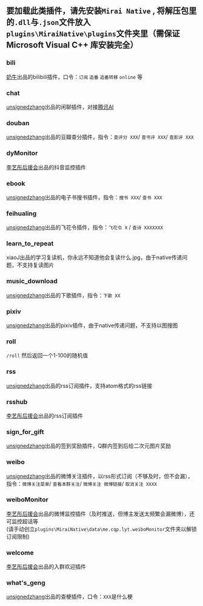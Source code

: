 ## 要加载此类插件，请先安装`Mirai Native`  , 将解压包里的`.dll`与`.json`文件放入`plugins\MiraiNative\plugins`文件夹里（需保证Microsoft Visual C++ 库安装完全）

### bili  
[奶牛](https://jq.qq.com/?_wv=1027&k=7XzgrWs0)出品的bilibili插件，口令：`订阅` `追番` `追番转移` `online` 等
### chat  
[unsignedzhang](https://jq.qq.com/?_wv=1027&k=d81JMT2a)出品的闲聊插件，对接[腾讯AI](https://ai.qq.com/product/nlpchat.shtml)
### douban  
[unsignedzhang](https://jq.qq.com/?_wv=1027&k=d81JMT2a)出品的豆瓣查分插件，指令：`查评分 XXX`/ `查书评 XXX`/ `查影评 XXX`
### dyMonitor  
[李艺彤后援会](https://jq.qq.com/?_wv=1027&k=LFBLhtYm)出品的抖音监控插件
### ebook  
[unsignedzhang](https://jq.qq.com/?_wv=1027&k=d81JMT2a)出品的电子书搜书插件，指令：`搜书 XXX`/ `查书 XXX`
### feihualing  
[unsignedzhang](https://jq.qq.com/?_wv=1027&k=d81JMT2a)出品的飞花令插件，指令：`飞花令 X` / `查诗 XXXXXXX`  
### learn_to_repeat  
xiaoJ出品的学习复读机，你永远不知道他会复读什么.jpg，由于native传递问题，不支持复读图片
### music_download  
[unsignedzhang](https://jq.qq.com/?_wv=1027&k=d81JMT2a)出品的下歌插件，指令：`下歌 XX`
### pixiv  
[unsignedzhang](https://jq.qq.com/?_wv=1027&k=d81JMT2a)出品的pixiv插件，由于native传递问题，不支持以图搜图  
### roll
`/roll` 然后返回一个1-100的随机值  
### rss  
[unsignedzhang](https://jq.qq.com/?_wv=1027&k=d81JMT2a)出品的rss订阅插件，支持atom格式的rss链接
### rsshub  
[李艺彤后援会](https://jq.qq.com/?_wv=1027&k=LFBLhtYm)出品的rss订阅插件
### sign_for_gift  
[unsignedzhang](https://jq.qq.com/?_wv=1027&k=d81JMT2a)出品的签到奖励插件，Q群内签到后给二次元图片奖励
### weibo  
[unsignedzhang](https://jq.qq.com/?_wv=1027&k=d81JMT2a)出品的微博关注插件，以rss形式订阅（不够及时，但不会漏），指令：`微博关注菜单`/ `查看本群关注`/ `微博关注 微博链接`/ `取消关注 XXXX`
### weiboMonitor  
[李艺彤后援会](https://jq.qq.com/?_wv=1027&k=LFBLhtYm)出品的微博监控插件（及时推送，但博主发送太频繁会漏微博），还可监控超话等  
(请手动创立`plugins\MiraiNative\data\me.cqp.lyt.weiboMonitor`文件夹以解锁订阅限制)
### welcome  
[李艺彤后援会](https://jq.qq.com/?_wv=1027&k=LFBLhtYm)出品的入群欢迎插件
### what's_geng  
[unsignedzhang](https://jq.qq.com/?_wv=1027&k=d81JMT2a)出品的查梗插件，口令：`XXX`是什么梗

